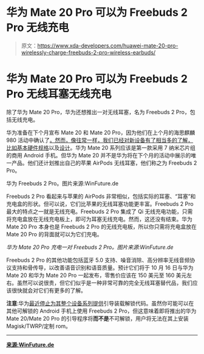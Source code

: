 # 华为 Mate 20 Pro 可以为 Freebuds 2 Pro 无线充电

> 原文：<https://www.xda-developers.com/huawei-mate-20-pro-wirelessly-charge-freebuds-2-pro-wireless-earbuds/>

# 华为 Mate 20 Pro 可以为 Freebuds 2 Pro 无线耳塞无线充电

除了华为 Mate 20 Pro，华为还想推出一对无线耳塞，名为 Freebuds 2 Pro，包括无线充电。

华为准备在下个月宣布 Mate 20 和 Mate 20 Pro，因为他们在上个月的海思麒麟 980 活动中确认了[。然而，像往常一样，我们已经对新设备有了相当多的了解，比如](https://www.xda-developers.com/hisilicon-kirin-980-honor-magic-2-huawei-mate-20-pro/)[基本硬件规格](https://www.xda-developers.com/huawei-mate-20-specifications-features-rumor/)以及[设计](https://www.xda-developers.com/huawei-mate-20-notch-render-specifications/)。华为 Mate 20 系列应该是第一款采用 7 纳米芯片组的商用 Android 手机。但华为 Mate 20 并不是华为将在下个月的活动中展示的唯一产品。他们还计划推出自己的苹果 AirPods 无线耳塞，他们称之为 Freebuds 2 Pro。

华为 Freebuds 2 Pro。图片来源:WinFuture.de

Freebuds 2 Pro 看起来与苹果的 AirPods 非常相似，包括实际的耳塞、“耳塞”和充电盒的形状。但可以说，它们比苹果的无线耳塞功能更丰富。Freebuds 2 Pro 最大的特点之一就是无线充电。Freebuds 2 Pro 集成了 Qi 无线充电功能，只需将充电盒放在无线充电板上，即可为耳塞无线充电。然而，这还没有结束。华为 Mate 20 Pro 本身也是 Freebuds 2 Pro 的无线充电板，所以你只需将充电盒放在 Mate 20 Pro 的背面就可以为它们充电。

*华为 Mate 20 Pro 充电一对 Freebuds 2 Pro。图片来源:WinFuture.de*

Freebuds 2 Pro 的其他功能包括蓝牙 5.0 支持、噪音消除、高分辨率无线音频协议支持和骨传导，以改善语音识别和语音质量。预计它们将于 10 月 16 日与华为 Mate 20 和华为 Mate 20 Pro 一起发布，零售价应该在 150 美元至 160 美元左右。虽然可以说很贵，但它们似乎是一种非常可靠的完全无线耳塞替代品，我们应该很快就会对它们有更多的了解。

**注意**:华为[最近停止为其整个设备系列提供](https://www.xda-developers.com/huawei-honor-request-bootloader-unlock-code/)引导装载解锁代码。虽然你可能可以在其他可解锁的 Android 手机上使用 Freebuds 2 Pro，但这意味着即将推出的华为 Mate 20/Mate 20 Pro 的引导程序将**而不是**不可解锁，用户将无法在其上安装 Magisk/TWRP/定制 rom。

* * *

[**来源:WinFuture.de**](http://winfuture.de/news,105143.html)